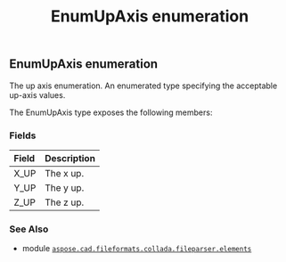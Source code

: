 ﻿---
title: EnumUpAxis enumeration
second_title: Aspose.CAD for Python via .NET API References
description: 
type: docs
weight: 1340
url: /python-net/aspose.cad.fileformats.collada.fileparser.elements/enumupaxis/
is_root: false
---

## EnumUpAxis enumeration

The up axis enumeration.
An enumerated type specifying the acceptable up-axis values.



The EnumUpAxis type exposes the following members:

### Fields
| Field | Description |
| :- | :- |
| X_UP | The x up. |
| Y_UP | The y up. |
| Z_UP | The z up. |



### See Also
* module [`aspose.cad.fileformats.collada.fileparser.elements`](..)

